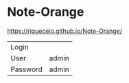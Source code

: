 # Note-Orange

https://riquecelo.github.io/Note-Orange/

|||
|--|--|
|Login |
|User |admin|
|Password |admin

